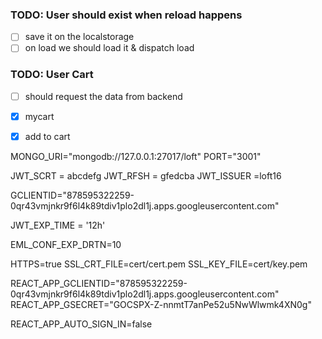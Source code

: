 ### TODO: User should exist when reload happens
- [ ] save it on the localstorage
- [ ] on load we should load it & dispatch load

### TODO: User Cart
- [ ] should request the data from backend
- [x] mycart 
- [x] add to cart








MONGO_URI="mongodb://127.0.0.1:27017/loft"
PORT="3001"

JWT_SCRT = abcdefg
JWT_RFSH = gfedcba
JWT_ISSUER =loft16

GCLIENTID="878595322259-0qr43vmjnkr9f6l4k89tdiv1plo2dl1j.apps.googleusercontent.com"

JWT_EXP_TIME = '12h'

EML_CONF_EXP_DRTN=10




HTTPS=true
SSL_CRT_FILE=cert/cert.pem
SSL_KEY_FILE=cert/key.pem

REACT_APP_GCLIENTID="878595322259-0qr43vmjnkr9f6l4k89tdiv1plo2dl1j.apps.googleusercontent.com"
REACT_APP_GSECRET="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"

REACT_APP_AUTO_SIGN_IN=false
